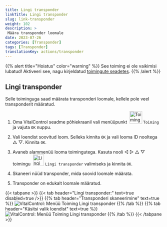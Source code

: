```yaml
---
title: Lingi transponder
linkTitle: Lingi transponder
slug: link-transponder
weight: 102
description: >
 Määra transponder loomale
date: 2023-07-26
categories: [Transponder]
tags: [Transponder]
translationKey: actions/transponder
---
```

{{% alert title="Hoiatus" color="warning" %}}
See toiming ei ole vaikimisi lubatud! Aktiveeri see, nagu kirjeldatud [toimingute seadetes](../settings/).
{{% /alert %}}

## Lingi transponder

Selle toiminguga saad määrata transponderi loomale, kellele pole veel transponderit määratud.

1. Oma VitalControl seadme põhiekraanil vali menüüpunkt &nbsp;<img src="/icons/actions.svg" width="40" align="bottom" alt="Toimingud" /> `Toiming` ja vajuta `OK` nuppu.

2. Vali loendist soovitud loom. Selleks kinnita `OK` ja vali looma ID nooltega △ ▽. Kinnita `OK`.

3. Avaneb alammenüü looma toimingutega. Kasuta nooli ◁ ▷ △ ▽ toimingu &nbsp;<img src="/icons/actions/link-transponder.svg" width="35" align="bottom" alt="Lingi transponder" /> `Lingi transponder` valimiseks ja kinnita `OK`.

4. Skaneeri nüüd transponder, mida soovid loomale määrata.

5. Transponder on edukalt loomale määratud.

{{< tabpane >}}
{{< tab header="Lingi transponder:" text=true disabled=true />}}
{{% tab header="Transponderi skaneerimine" text=true %}}
![VitalControl: Menüü Toiming Lingi transponder](../images/linktransponder-scan.png "Lingi transponder")
{{% /tab %}}
{{% tab header="Käsitsi valik loendist" text=true %}}
![VitalControl: Menüü Toiming Lingi transponder](../images/linktransponder.png "Lingi transponder")
{{% /tab %}}
{{< /tabpane >}}
